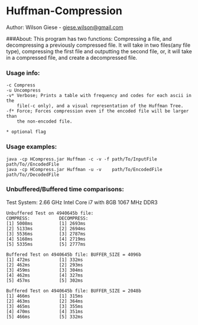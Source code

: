Huffman-Compression
===================

Author: Wilson Giese - giese.wilson@gmail.com

###About: 
This program has two functions: Compressing a file, and decompressing a 
previously compressed file. It will take in two files(any file type), 
compressing the first file and outputting the second file, or, it will take 
in a compressed file, and create a decompressed file. 


### Usage info: 
	
	-c Compress
	-u Uncompress
	-v* Verbose; Prints a table with frequency and codes for each ascii in the 
	    file(-c only), and a visual representation of the Huffman Tree. 
	-f* Force; Forces compression even if the encoded file will be larger than 
	    the non-encoded file. 

	* optional flag

### Usage examples: 	

	java -cp HCompress.jar Huffman -c -v -f path/To/InputFile   path/To//EncodedFile
	java -cp HCompress.jar Huffman -u -v    path/To/EncodedFile path/To//DecodedFile
	

### Unbuffered/Buffered time comparisons: 

Test System: 2.66 GHz Intel Core i7 with 8GB 1067 MHz DDR3

	Unbuffered Test on 4940645b file: 
	COMPRESS:           DECOMPRESS:  
	[1] 5008ms          [1] 2693ms
	[2] 5133ms          [2] 2694ms
	[3] 5536ms          [3] 2787ms
	[4] 5168ms          [4] 2719ms
	[5] 5335ms          [5] 2777ms

	Buffered Test on 4940645b file: BUFFER_SIZE = 4096b
	[1] 472ms           [1] 332ms
	[2] 462ms           [2] 293ms
	[3] 459ms           [3] 304ms
	[4] 462ms           [4] 327ms	
	[5] 457ms           [5] 302ms

	Buffered Test on 4940645b file: BUFFER_SIZE = 2048b
	[1] 466ms           [1] 315ms
	[2] 463ms           [2] 364ms
	[3] 465ms           [3] 355ms	
	[4] 470ms           [4] 351ms
	[5] 466ms           [5] 332ms
